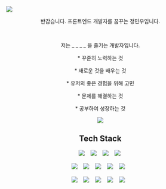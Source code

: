 <meta name="viewport" content="width=device-width, initial-scale=1">
<link rel="stylesheet" href="github-markdown.css">
<img src="https://capsule-render.vercel.app/api?type=Waving&color=random&height=300&section=header&text=Jung Minwoo&fontSize=90" />

<p align="center">반갑습니다. 프론트엔드 개발자를 꿈꾸는 정민우입니다.</p>
<br/>
<p align="center">저는 _ _ _ _ 을 즐기는 개발자입니다.</p>
<p align="center">* 꾸준히 노력하는 것</p>
<p align="center">* 새로운 것을 배우는 것</p>
<p align="center">* 유저의 좋은 경험을 위해 고민</p>
<p align="center">* 문제를 해결하는 것</p>
<p align="center">* 공부하여 성장하는 것</p>


<div class="gitStatDiv">
  <p align="center">
    <img align="center"  src ="https://github-readme-stats.vercel.app/api?username=DevMinwoo-Jung&show_icons=true&theme=synthwave">
  </p>
</div>

<div class="techDiv">
  <h2 align="center">Tech Stack</h2>
  <div align="center">
  <img src="https://img.shields.io/badge/javascript-F7DF1E?style=for-the-badge&logo=javascript&logoColor=FFFFFF"></img>&nbsp; &nbsp;
  <img src="https://img.shields.io/badge/Typescript-3178C6?style=for-the-badge&logo=typescript&logoColor=FFFFFF"></img>&nbsp; &nbsp;
  <img src="https://img.shields.io/badge/Reacct-61DAFB?style=for-the-badge&logo=react&logoColor=FFFFFF"></img>&nbsp; &nbsp; 
  <img src="https://img.shields.io/badge/reacct router-CA4245?style=for-the-badge&logo=react-router&logoColor=FFFFFF"></img>&nbsp; 
  </div>
  <br/>
  <div align="center">  
  <img src="https://img.shields.io/badge/next.js-000000?style=for-the-badge&logo=next.js&logoColor=FFFFFF"></img>&nbsp; &nbsp;  
  <img src="https://img.shields.io/badge/Redux-764ABC?style=for-the-badge&logo=redux&logoColor=FFFFFF"></img>&nbsp; &nbsp;
  <img src="https://img.shields.io/badge/Redux―Saga-999999?style=for-the-badge&logo=redux-saga&logoColor=FFFFFF"></img>&nbsp; &nbsp;
  <img src="https://img.shields.io/badge/express-000000?style=for-the-badge&logo=express&logoColor=FFFFFF"></img>&nbsp; &nbsp;
  <img src="https://img.shields.io/badge/Sequelize-52B0E7?style=for-the-badge&logo=Sequelize&logoColor=FFFFFF"></img>&nbsp; &nbsp;
  </div>
  <br/>
  <div align="center">
  <img src="https://img.shields.io/badge/styled―components-DB7093?style=for-the-badge&logo=Styled-components&logoColor=FFFFFF"></img>&nbsp; &nbsp;  
  <img src="https://img.shields.io/badge/node.js-339933?style=for-the-badge&logo=node.js&logoColor=FFFFFF"></img>&nbsp; &nbsp;  
  <img src="https://img.shields.io/badge/github-181717?style=for-the-badge&logo=github&logoColor=FFFFFF"></img>&nbsp; &nbsp; 
  <img src="https://img.shields.io/badge/mysql-4479A1?style=for-the-badge&logo=mysql&logoColor=FFFFFF"></img>&nbsp; &nbsp;   
  <img src="https://img.shields.io/badge/aws-232F3E?style=for-the-badge&logo=amazon-aws&logoColor=FFFFFF"></img>&nbsp; &nbsp;   
  </div>
</div>

